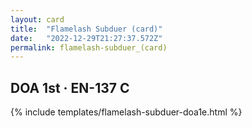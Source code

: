 ```yaml
---
layout: card
title:  "Flamelash Subduer (card)"
date:   "2022-12-29T21:27:37.572Z"
permalink: flamelash-subduer_(card)
---
```


## DOA 1st &middot; EN-137 C

{% include templates/flamelash-subduer-doa1e.html %}
